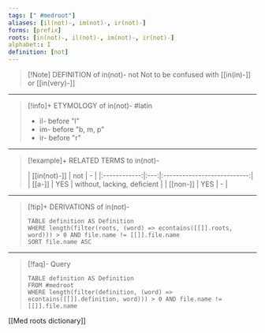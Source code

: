 ```yaml
---
tags: [" #medroot"]
aliases: [il(not)-, im(not)-, ir(not)-]
forms: [prefix]
roots: [in(not)-, il(not)-, im(not)-, ir(not)-]
alphabet:: I
definition: [not]
---
```

>[!Note] DEFINITION of in(not)-
>not
>Not to be confused with [[in(in)-]] or [[in(very)-]]
_____
>[!info]+ ETYMOLOGY of in(not)-
>#latin
>- il- before "l"
>- im- before "b, m, p"
>- ir- before "r"
_____
>[!example]+ RELATED TERMS to in(not)-
>
>| [[in(not)-]] | not |              -              |
|:------------:|:---:|:---------------------------:|
|    [[a-]]    | YES | without, lacking, deficient |
|   [[non-]]   | YES | -                            |
_____
>[!tip]+ DERIVATIONS of in(not)-
>```dataview
>TABLE definition AS Definition 
>WHERE length(filter(roots, (word) => econtains([[]].roots, word))) > 0 AND file.name != [[]].file.name
>SORT file.name ASC
>```
___
>[!faq]- Query
>
>```dataview
>TABLE definition AS Definition
>FROM #medroot
>WHERE length(filter(definition, (word) => econtains([[]].definition, word))) > 0 AND file.name != [[]].file.name
>```

[[Med roots dictionary]]